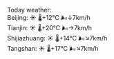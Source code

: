 Today weather:  
Beijing: ☀️   🌡️+12°C 🌬️↓7km/h  
Tianjin: ☀️   🌡️+20°C 🌬️→7km/h  
Shijiazhuang: ☀️   🌡️+14°C 🌬️↘7km/h  
Tangshan: ☀️   🌡️+17°C 🌬️↘7km/h  
